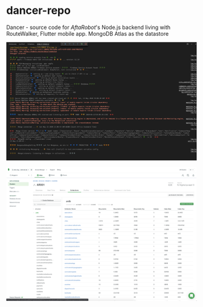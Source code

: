 # dancer-repo
Dancer - source code for *AftaRobot*'s Node.js backend living with RouteWalker, Flutter mobile app. MongoDB Atlas as the datastore

![AftaRobot Console](dancer-3033-v2/screenshots/console.png "AftaRobot Backend API")

![AftaRobot MongoDB](dancer-3033-v2/screenshots/mongo.png "AftaRobot Database")
